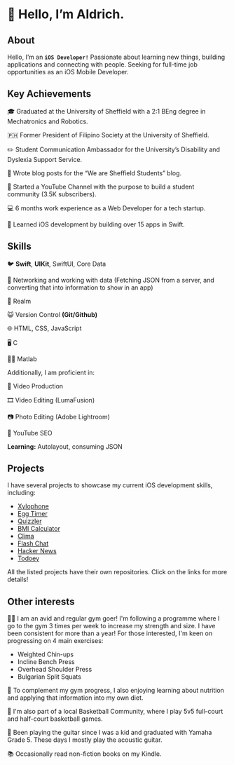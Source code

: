 # 👋 Hello, I’m Aldrich.

## About 

Hello, I’m an **`iOS Developer!`** Passionate about learning new things, building applications and connecting with people. Seeking for full-time job opportunities as an iOS Mobile Developer. 

## Key Achievements
🎓 Graduated at the University of Sheffield with a 2:1 BEng degree in Mechatronics and Robotics.

🇵🇭 Former President of Filipino Society at the University of Sheffield.

✏️ Student Communication Ambassador for the University’s Disability and Dyslexia Support Service.

📄 Wrote blog posts for the “We are Sheffield Students” blog.

🎥 Started a YouTube Channel with the purpose to build a student community (3.5K subscribers).

💻 6 months work experience as a Web Developer for a tech startup.

📱 Learned iOS development by building over 15 apps in Swift.


## Skills

🐦 **Swift**, **UIKit**, SwiftUI, Core Data

🛜 Networking and working with data (Fetching JSON from a server, and converting that into information to show in an app)

🏰 Realm

😺 Version Control **(Git/Github)**

🌐 HTML, CSS, JavaScript

🖥️ C

👷‍♂️ Matlab

Additionally, I am proficient in:

🎥 Video Production

🎞️ Video Editing (LumaFusion)

📷 Photo Editing (Adobe Lightroom)

🔎 YouTube SEO

**Learning:** Autolayout, consuming JSON

## Projects 

I have several projects to showcase my current iOS development skills, including:
* [Xylophone](https://github.com/cervania-aldrich/Xylophone)
* [Egg Timer](https://github.com/cervania-aldrich/Egg-Timer)
* [Quizzler](https://github.com/cervania-aldrich/Quizzler)
* [BMI Calculator](https://www.google.co.uk/)
* [Clima](https://www.google.co.uk/)
* [Flash Chat](https://www.google.co.uk/)
* [Hacker News](https://www.google.co.uk/)
* [Todoey](https://www.google.co.uk/)

All the listed projects have their own repositories. Click on the links for more details!

## Other interests
🏋️‍♂ I am an avid and regular gym goer! I'm following a programme where I go to the gym 3 times per week to increase my strength and size. I have been consistent for more than a year! For those interested, I'm keen on progressing on 4 main exercises: 

* Weighted Chin-ups
* Incline Bench Press
* Overhead Shoulder Press
* Bulgarian Split Squats

🍓 To complement my gym progress, I also enjoying learning about nutrition and applying that information into my own diet. 

🏀 I'm also part of a local Basketball Community, where I play 5v5 full-court and half-court basketball games.

🎸 Been playing the guitar since I was a kid and graduated with Yamaha Grade 5. These days I mostly play the acoustic guitar.

📚 Occasionally read non-fiction books on my Kindle.

